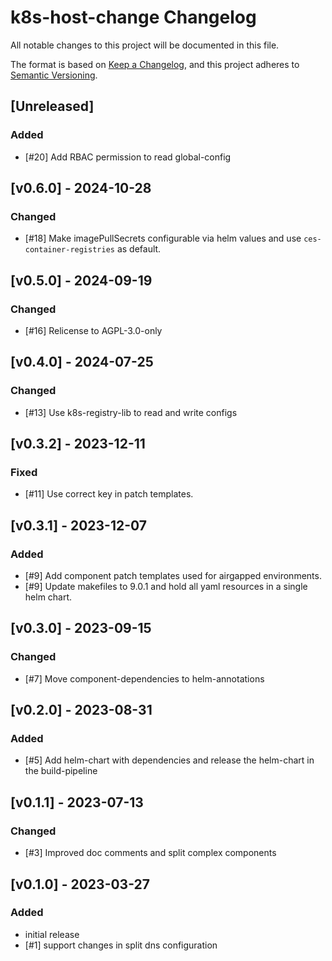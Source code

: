# k8s-host-change Changelog
All notable changes to this project will be documented in this file.

The format is based on [Keep a Changelog](https://keepachangelog.com/en/1.0.0/),
and this project adheres to [Semantic Versioning](https://semver.org/spec/v2.0.0.html).

## [Unreleased]
### Added
- [#20] Add RBAC permission to read global-config

## [v0.6.0] - 2024-10-28
### Changed
- [#18] Make imagePullSecrets configurable via helm values and use `ces-container-registries` as default.

## [v0.5.0] - 2024-09-19
### Changed
- [#16] Relicense to AGPL-3.0-only

## [v0.4.0] - 2024-07-25
### Changed
- [#13] Use k8s-registry-lib to read and write configs

## [v0.3.2] - 2023-12-11
### Fixed
- [#11] Use correct key in patch templates.

## [v0.3.1] - 2023-12-07
### Added
- [#9] Add component patch templates used for airgapped environments.
- [#9] Update makefiles to 9.0.1 and hold all yaml resources in a single helm chart.

## [v0.3.0] - 2023-09-15
### Changed
- [#7] Move component-dependencies to helm-annotations

## [v0.2.0] - 2023-08-31
### Added
- [#5] Add helm-chart with dependencies and release the helm-chart in the build-pipeline

## [v0.1.1] - 2023-07-13

### Changed
- [#3] Improved doc comments and split complex components

## [v0.1.0] - 2023-03-27

### Added
- initial release
- [#1] support changes in split dns configuration

